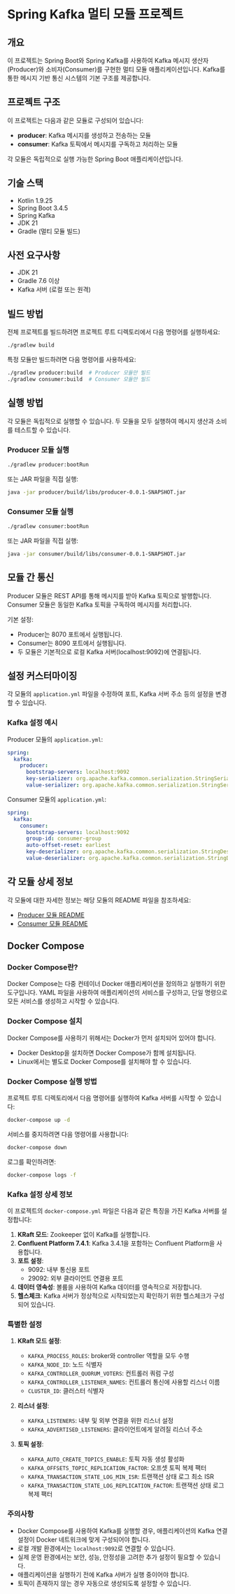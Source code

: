 # Spring Kafka 멀티 모듈 프로젝트

## 개요
이 프로젝트는 Spring Boot와 Spring Kafka를 사용하여 Kafka 메시지 생산자(Producer)와 소비자(Consumer)를 구현한 멀티 모듈 애플리케이션입니다. Kafka를 통한 메시지 기반 통신 시스템의 기본 구조를 제공합니다.

## 프로젝트 구조
이 프로젝트는 다음과 같은 모듈로 구성되어 있습니다:

- **producer**: Kafka 메시지를 생성하고 전송하는 모듈
- **consumer**: Kafka 토픽에서 메시지를 구독하고 처리하는 모듈

각 모듈은 독립적으로 실행 가능한 Spring Boot 애플리케이션입니다.

## 기술 스택
- Kotlin 1.9.25
- Spring Boot 3.4.5
- Spring Kafka
- JDK 21
- Gradle (멀티 모듈 빌드)

## 사전 요구사항
- JDK 21
- Gradle 7.6 이상
- Kafka 서버 (로컬 또는 원격)

## 빌드 방법
전체 프로젝트를 빌드하려면 프로젝트 루트 디렉토리에서 다음 명령어를 실행하세요:

```bash
./gradlew build
```

특정 모듈만 빌드하려면 다음 명령어를 사용하세요:

```bash
./gradlew producer:build  # Producer 모듈만 빌드
./gradlew consumer:build  # Consumer 모듈만 빌드
```

## 실행 방법
각 모듈은 독립적으로 실행할 수 있습니다. 두 모듈을 모두 실행하여 메시지 생산과 소비를 테스트할 수 있습니다.

### Producer 모듈 실행
```bash
./gradlew producer:bootRun
```
또는 JAR 파일을 직접 실행:
```bash
java -jar producer/build/libs/producer-0.0.1-SNAPSHOT.jar
```

### Consumer 모듈 실행
```bash
./gradlew consumer:bootRun
```
또는 JAR 파일을 직접 실행:
```bash
java -jar consumer/build/libs/consumer-0.0.1-SNAPSHOT.jar
```

## 모듈 간 통신
Producer 모듈은 REST API를 통해 메시지를 받아 Kafka 토픽으로 발행합니다. Consumer 모듈은 동일한 Kafka 토픽을 구독하여 메시지를 처리합니다.

기본 설정:
- Producer는 8070 포트에서 실행됩니다.
- Consumer는 8090 포트에서 실행됩니다.
- 두 모듈은 기본적으로 로컬 Kafka 서버(localhost:9092)에 연결됩니다.

## 설정 커스터마이징
각 모듈의 `application.yml` 파일을 수정하여 포트, Kafka 서버 주소 등의 설정을 변경할 수 있습니다.

### Kafka 설정 예시
Producer 모듈의 `application.yml`:
```yaml
spring:
  kafka:
    producer:
      bootstrap-servers: localhost:9092
      key-serializer: org.apache.kafka.common.serialization.StringSerializer
      value-serializer: org.apache.kafka.common.serialization.StringSerializer
```

Consumer 모듈의 `application.yml`:
```yaml
spring:
  kafka:
    consumer:
      bootstrap-servers: localhost:9092
      group-id: consumer-group
      auto-offset-reset: earliest
      key-deserializer: org.apache.kafka.common.serialization.StringDeserializer
      value-deserializer: org.apache.kafka.common.serialization.StringDeserializer
```

## 각 모듈 상세 정보
각 모듈에 대한 자세한 정보는 해당 모듈의 README 파일을 참조하세요:
- [Producer 모듈 README](producer/README.md)
- [Consumer 모듈 README](consumer/README.md)

## Docker Compose

### Docker Compose란?
Docker Compose는 다중 컨테이너 Docker 애플리케이션을 정의하고 실행하기 위한 도구입니다. YAML 파일을 사용하여 애플리케이션의 서비스를 구성하고, 단일 명령으로 모든 서비스를 생성하고 시작할 수 있습니다.

### Docker Compose 설치
Docker Compose를 사용하기 위해서는 Docker가 먼저 설치되어 있어야 합니다.
- Docker Desktop을 설치하면 Docker Compose가 함께 설치됩니다.
- Linux에서는 별도로 Docker Compose를 설치해야 할 수 있습니다.

### Docker Compose 실행 방법
프로젝트 루트 디렉토리에서 다음 명령어를 실행하여 Kafka 서버를 시작할 수 있습니다:

```bash
docker-compose up -d
```

서비스를 중지하려면 다음 명령어를 사용합니다:

```bash
docker-compose down
```

로그를 확인하려면:

```bash
docker-compose logs -f
```

### Kafka 설정 상세 정보
이 프로젝트의 `docker-compose.yml` 파일은 다음과 같은 특징을 가진 Kafka 서버를 설정합니다:

1. **KRaft 모드**: Zookeeper 없이 Kafka를 실행합니다.
2. **Confluent Platform 7.4.1**: Kafka 3.4.1을 포함하는 Confluent Platform을 사용합니다.
3. **포트 설정**:
   - 9092: 내부 통신용 포트
   - 29092: 외부 클라이언트 연결용 포트
4. **데이터 영속성**: 볼륨을 사용하여 Kafka 데이터를 영속적으로 저장합니다.
5. **헬스체크**: Kafka 서버가 정상적으로 시작되었는지 확인하기 위한 헬스체크가 구성되어 있습니다.

### 특별한 설정
1. **KRaft 모드 설정**:
   - `KAFKA_PROCESS_ROLES`: broker와 controller 역할을 모두 수행
   - `KAFKA_NODE_ID`: 노드 식별자
   - `KAFKA_CONTROLLER_QUORUM_VOTERS`: 컨트롤러 쿼럼 구성
   - `KAFKA_CONTROLLER_LISTENER_NAMES`: 컨트롤러 통신에 사용할 리스너 이름
   - `CLUSTER_ID`: 클러스터 식별자

2. **리스너 설정**:
   - `KAFKA_LISTENERS`: 내부 및 외부 연결을 위한 리스너 설정
   - `KAFKA_ADVERTISED_LISTENERS`: 클라이언트에게 알려질 리스너 주소

3. **토픽 설정**:
   - `KAFKA_AUTO_CREATE_TOPICS_ENABLE`: 토픽 자동 생성 활성화
   - `KAFKA_OFFSETS_TOPIC_REPLICATION_FACTOR`: 오프셋 토픽 복제 팩터
   - `KAFKA_TRANSACTION_STATE_LOG_MIN_ISR`: 트랜잭션 상태 로그 최소 ISR
   - `KAFKA_TRANSACTION_STATE_LOG_REPLICATION_FACTOR`: 트랜잭션 상태 로그 복제 팩터

### 주의사항
- Docker Compose를 사용하여 Kafka를 실행할 경우, 애플리케이션의 Kafka 연결 설정이 Docker 네트워크에 맞게 구성되어야 합니다.
- 로컬 개발 환경에서는 `localhost:9092`로 연결할 수 있습니다.
- 실제 운영 환경에서는 보안, 성능, 안정성을 고려한 추가 설정이 필요할 수 있습니다.
- 애플리케이션을 실행하기 전에 Kafka 서버가 실행 중이어야 합니다.
- 토픽이 존재하지 않는 경우 자동으로 생성되도록 설정할 수 있습니다.
